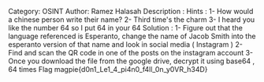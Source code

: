 
Category: OSINT
Author: Ramez Halasah
Description : 
Hints : 1- How would a chinese person write their name?
		2- Third time's the charm
		3- I heard you like the number 64 so I put 64 in your 64
Solution :
1- Figure out that the language referenced is Esperanto, change the name of Jacob Smith into the esperanto version of that name and look in social media ( Instagram )
2- Find and scan the QR code in one of the posts on the instagram account
3- Once you download the file from the google drive, decrypt it using base64 , 64 times
Flag
magpie{d0n1_Le1_4_pi4n0_f4ll_0n_y0VR_h34D}